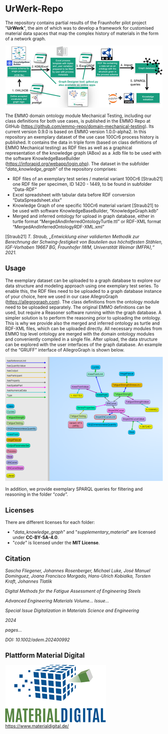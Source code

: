 # UrWerk-Repo
The repository contains partial results of the Fraunhofer pilot project "**UrWerk**", the aim of which was to develop a framework for customised material data spaces that map the complex history of materials in the form of a network graph. 

![Data mapping and integration workflow applied in the use case 100Cr6 process history by combination of several software tools, connected by the scripts of GDTool](https://github.com/johannesrosenberger/UrWerk-Repo/blob/main/supplementary_material/data_mapping_and_integration_workflow.png?raw=true)

The EMMO domain ontology module Mechanical Testing, including our class definitions for both use cases, is published in the EMMO Repo at GitHub (https://github.com/emmo-repo/domain-mechanical-testing). Its current version 0.9.0 is based on EMMO version 1.0.0-alpha2.
In this repository an exemplary dataset of the use case 100Cr6 process history is published. It contains the data in triple form (based on class definitions of EMMO Mechanical testing) as RDF files as well as a graphical representation of the knowledge graph (ABox) as a .kdb file to be used with the software KnowledgeBaseBuilder (https://inforapid.org/webapp/login.php). The dataset in the subfolder “*data_knowledge_graph*” of the repository comprises:
- RDF files of an exemplary test series / material variant 100Cr6 [Straub21] one RDF file per specimen, ID 1420 - 1449, to be found in subfolder “Data-RDF”
- Excel spreadsheet with tabular data before RDF conversion “DataSpreadsheet.xlsx”
- Knowledge Graph of one specific 100Cr6 material variant [Straub21] to be used with software KnowledgeBaseBuilder, “KnowledgeGraph.kdb”
- Merged and inferred ontology for upload in graph database, either in turtle format “MergedAndInferredOntologyTurtle.ttl” or RDF-XML format “MergedAndInferredOntologyRDF-XML.xml”

[Straub21] *T. Straub, „Entwicklung einer validierten Methodik zur Berechnung der Schwing-festigkeit von Bauteilen aus höchstfesten Stählen, IGF-Vorhaben 19667 BG, Fraunhofer IWM, Universtität Weimar (MFPA),“ 2021.*

## Usage
The exemplary dataset can be uploaded to a graph database to explore our data structure and modeling approach using one exemplary test series. To enable this, the RDF files need to be uploaded to a graph database instance of your choice, here we used in our case AllegroGraph (https://allegrograph.com). The class definitions from the ontology module need to be uploaded separately. The original EMMO definitions can be used, but require a Reasoner software running within the graph database. A simpler solution is to perform the reasoning prior to uploading the ontology. This is why we provide also the merged and inferred ontology as turtle and RDF-XML files, which can be uploaded directly. All necessary modules from EMMO top level ontology are merged with the domain ontology modules and conveniently compiled in a single file. After upload, the data structure can be explored with the user interfaces of the graph database. An example of the “GRUFF” interface of AllegroGraph is shown below. 

![GUI in AllegroGraph for our dataset](https://github.com/johannesrosenberger/UrWerk-Repo/blob/main/supplementary_material/GUI%20interface%20in%20allegrograph.png?raw=true)

In addition, we provide exemplary SPARQL queries for filtering and reasoning in the folder “*code*”.

## Licenses
There are different licenses for each folder: 
- "*data_knowledge_graph*" and "*supplementary_material*" are licensed under **CC-BY-SA-4.0**.
- "*code*" is licensed under the **MIT License**.

## Citation
*Sascha Fliegener, Johannes Rosenberger, Michael Luke, José Manuel Domínguez, Joana Francisco Morgado, Hans-Ulrich Kobialka, Torsten Kraft, Johannes Tlatlik*

*Digital Methods for the Fatigue Assessment of Engineering Steels*

*Advanced Engineering Materials Volume... Issue...*

*Special Issue Digitalization in Materials Science and Engineering*

*2024*

*pages...*

*DOI: 10.1002/adem.202400992*

## Plattform Material Digital
![Logo_Material_Digital](https://raw.githubusercontent.com/johannesrosenberger/UrWerk-Repo/5ac81ea5eee91692d521fab6ad8ec5f9759e52dd/supplementary_material/Logo_MaterialDigital.svg)
https://www.materialdigital.de/
